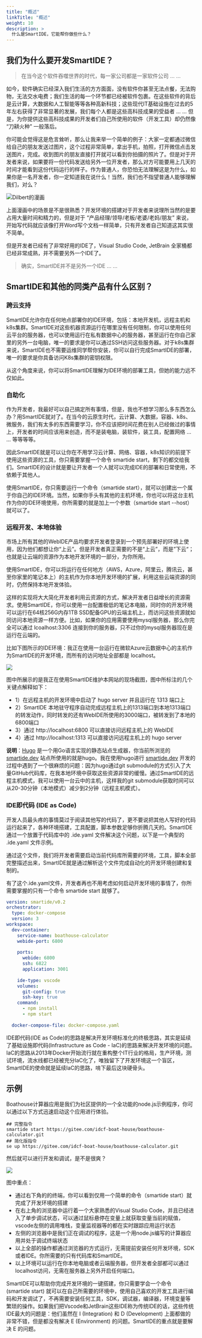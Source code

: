 ```yaml
---
title: "概述"
linkTitle: "概述"
weight: 10
description: >
  什么是SmartIDE，它能帮你做些什么？
---
```


## 我们为什么要开发SmartIDE？

> 在当今这个软件吞噬世界的时代，每一家公司都是一家软件公司 ... ...

如今，软件确实已经深入我们生活的方方面面，没有软件你甚至无法点餐，无法购物，无法交水电费；我们生活的每一个环节都已经被软件包裹。在这些软件的背后是云计算，大数据和人工智能等等各种高新科技；这些现代IT基础设施在过去的5年左右获得了非常显著的发展，我们每个人都是这些高科技成果的受益者 ... ... 但是，为你提供这些高科技成果的开发者们自己所使用的软件（开发工具）却仍然像 “刀耕火种” 一般落后。

你可能会觉得这是危言耸听，那么让我来举一个简单的例子：大家一定都通过微信给自己的朋友发送过图片，这个过程非常简单，拿出手机，拍照，打开微信点击发送图片，完成。收到图片的朋友直接打开就可以看到你拍摄的照片了。但是对于开发者来说，如果要将一份代码发送给另外一位开发者，那么对方可能要用上几天的时间才能看到这份代码运行的样子。作为普通人，你恐怕无法理解这是为什么，如果你是一名开发者，你一定知道我在说什么！当然，我们也不指望普通人能够理解我们，对么？

![Dilbert的漫画](dilbert.png)

上面漫画中的场景是不是很熟悉？开发环境的搭建对于开发者来说理所当然的是要占用大量时间和精力的，但是对于 “产品经理/领导/老板/老婆/老妈/朋友” 来说，开始写代码就应该像打开Word写个文档一样简单，只有开发者自己知道这其实很不简单。

但是开发者已经有了非常好用的IDE了，Visual Studio Code, JetBrain 全家桶都已经非常成熟，并不需要另外一个IDE了。

> 确实，SmartIDE并不是另外一个IDE ... ...

## SmartIDE和其他的同类产品有什么区别？

### 跨云支持

SmartIDE允许你在任何地点部署你的IDE环境，包括：本地开发机，远程主机和k8s集群。SmartIDE对这些机器资源运行在哪里没有任何限制，你可以使用任何云平台的服务器，也可以使用运行在私有数据中心的服务器，甚至运行在你自己家里的另外一台电脑，唯一的要求是你可以通过SSH访问这些服务器。对于k8s集群来说，SmartIDE也不需要运维同学帮你安装，你可以自行完成SmartIDE的部署，唯一的要求是你具备访问K8s集群的密钥权限。

从这个角度来说，你可以将SmartIDE理解为IDE环境的部署工具，但她的能力远不仅如此。

### 自助化

作为开发者，我最好可以自己搞定所有事情，但是，我也不想学习那么多东西怎么办？用SmartIDE就对了。在当今的云原生时代，云计算、大数据，容器、k8s、微服务，我们有太多的东西需要学习，你不应该把时间花费在别人已经做过的事情上，开发者的时间应该用来创造，而不是装电脑，装软件，装工具，配置网络 ... ... 等等等等。

因此SmartIDE就是可以让你在不用学习云计算、网络、容器，k8s知识的前提下使用这些资源的工具，你只需要掌握一个命令 smartide start，剩下的都交给我们。SmartIDE的设计就是要让开发者一个人就可以完成IDE的部署和日常使用，不依赖于其他人。

使用SmartIDE，你只需要运行一个命令（smartide start），就可以创建出一个属于你自己的IDE环境。当然，如果你手头有其他的主机环境，你也可以将这台主机作为你的IDE环境使用，你所需要的就是加上一个参数（smartide start --host）就可以了。

### 远程开发、本地体验

市场上所有其他的WebIDE产品均要求开发者登录到一个预先部署好的环境上使用，因为他们都想让你“上云”。但是开发者真正需要的不是“上云”，而是”下云“；也就是让云端的资源作为本地开发环境的一部分，为你所用。

使用SmartIDE，你可以将运行在任何地方（AWS，Azure，阿里云，腾讯云，甚至你家里的笔记本上）的主机作为你本地开发环境的扩展，利用这些云端资源的同时，仍然保持本地开发体验。

这样的实现将大大简化开发者利用云资源的方式，解决开发者日益增长的资源需求。使用SmartIDE，你可以使用一台配置极低的笔记本电脑，同时你的开发环境可以运行在64核256G内存1TB SSD配备GPU的云端主机上，而访问这些资源就如同访问本地资源一样方便。比如，如果你的应用需要使用mysql服务器，那么你完全可以通过 lcoalhost:3306 连接到你的服务器，只不过你的mysql服务器现在是运行在云端的。

比如下图所示的IDE环境：我正在使用一台运行在微软Azure云数据中心的主机作为SmartIDE的开发环境，而所有的访问地址全部都是 localhost。

![](images/local-port-forwarding.png)

图中所展示的是我正在使用SmartIDE维护本网站的现场截图，图中所标注的几个关键点解释如下：

- 1）在远程主机的开发环境中启动了 hugo server 并且运行在 1313 端口上
- 2）SmartIDE 本地驻守程序自动完成远程主机上的1313端口到本地1313端口的转发动作，同时转发的还有WebIDE所使用的3000端口，被转发到了本地的6800端口
- 3）通过 http://localhost:6800 可以直接访问远程主机上的 WebIDE
- 4）通过 http://localhost:1313 可以直接访问远程主机上的 hugo server

**说明**：<a href="https://gohugo.io/" target="_blank">Hugo</a> 是一个用Go语言实现的静态站点生成器，你当前所浏览的 [smartide.dev](https://smartide.dev) 站点所使用的就是hugo。我在使用hugo进行 [smartide.dev](https://smartide.dev) 开发的过程中遇到了一个很麻烦的问题：因为hugo通过git submodule的方式引入了大量GitHub代码库，在我本地环境中获取这些资源非常的缓慢。通过SmartIDE的远程主机模式，我可以使用一台云中的主机，这样我的git submodule获取时间可以从20-30分钟（本地模式）减少到2分钟（远程主机模式）。

### IDE即代码 (IDE as Code)

开发人员最头疼的事情莫过于阅读其他写的代码了，更不要说把其他人写好的代码运行起来了，各种环境搭建，工具配置，脚本参数足够你折腾几天的。SmartIDE通过一个放置于代码库中的 .ide.yaml 文件解决这个问题，以下是一个典型的 .ide.yaml 文件示例。

通过这个文件，我们将开发者需要启动当前代码库所需要的环境，工具，脚本全部完整描述出来，SmartIDE就是通过解析这个文件完成自动化的开发环境创建和复制的。

有了这个.ide.yaml文件，开发者再也不用考虑如何启动开发环境的事情了，你所需要掌握的只有一个命令 smartide start 就够了。

```yaml
version: smartide/v0.2
orchestrator:
  type: docker-compose
  version: 3
workspace:
  dev-container:
    service-name: boathouse-calculator
    webide-port: 6800
    
    ports: 
      webide: 6800
      ssh: 6822
      application: 3001
    
    ide-type: vscode
    volumes: 
      git-config: true
      ssh-key: true
    command:
      - npm install
      - npm start
    
  docker-compose-file: docker-compose.yaml
```

IDE即代码(IDE as Code)的思路是解决开发环境标准化的终极思路，其实是延续了基础设施即代码(Infrastructure as Code - IaC)的思路来解决开发环境的问题。IaC的思路从2013年Docker开始流行就在重构整个IT行业的格局，生产环境，测试环境，流水线都已经被充分IaC化了，唯独留下了开发环境这一个盲区，SmartIDE的使命就是延续IaC的思路，啃下最后这块硬骨头。

## 示例

Boathouse计算器应用是我们为社区提供的一个全功能的node.js示例程序，你可以通过以下方式迅速启动这个应用进行体验。

```shell
## 完整指令
smartide start https://gitee.com/idcf-boat-house/boathouse-calculator.git
## 简化版指令
se up https://gitee.com/idcf-boat-house/boathouse-calculator.git
```

然后就可以进行开发和调试，是不是很爽？

![](smartide-sample-calcualtor.png)

图中重点：

- 通过右下角的的终端，你可以看到仅用一个简单的命令（smartide start）就完成了开发环境的搭建
- 在右上角的浏览器中运行着一个大家熟悉的Visual Studio Code，并且已经进入了单步调试状态，可以通过鼠标悬停在变量上就获取变量当前的赋值，vscode左侧的调用堆栈，变量监视器等的都在实时跟踪应用运行状态
- 左侧的浏览器中是我们正在调试的程序，这是一个用node.js编写的计算器应用并处于调试终端状态
- 以上全部的操作都通过浏览器的方式运行，无需提前安装任何开发环境，SDK或者IDE。你所需要的只有代码库和SmartIDE。
- 以上环境可以运行在你本地电脑或者云端服务器，但开发者全部都可以通过localhost访问，无需在服务器上另外开启任何端口。

SmartIDE可以帮助你完成开发环境的一键搭建，你只需要学会一个命令 (smartide start) 就可以在自己所需要的环境中，使用自己喜欢的开发工具进行编码和开发调试了，不再需要安装任何工具，SDK，调试器，编译器，环境变量等繁琐的操作。如果我们把Vscode和JetBrain这些IDE称为传统IDE的话，这些传统IDE最大的问题是：他们虽然在 I (Integration) 和 D (Development) 上面都做的非常不错，但是都没有解决 E (Environment) 的问题。SmartIDE的重点就是要解决 E 的问题。
